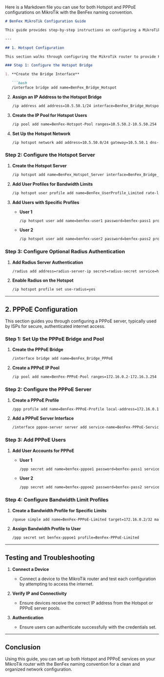 Here is a Markdown file you can use for both Hotspot and PPPoE configurations on MikroTik with the BenFex naming convention.

```markdown
# BenFex MikroTik Configuration Guide

This guide provides step-by-step instructions on configuring a MikroTik router with Hotspot and PPPoE services using the BenFex naming conventions.

---

## 1. Hotspot Configuration

This section walks through configuring the MikroTik router to provide Hotspot services, which allow users to access the internet via a web-based login.

### Step 1: Configure the Hotspot Bridge

1. **Create the Bridge Interface**

   ```bash
   /interface bridge add name=BenFex_Bridge_Hotspot
   ```

2. **Assign an IP Address to the Hotspot Bridge**

   ```bash
   /ip address add address=10.5.50.1/24 interface=BenFex_Bridge_Hotspot
   ```

3. **Create the IP Pool for Hotspot Users**

   ```bash
   /ip pool add name=BenFex-Hotspot-Pool ranges=10.5.50.2-10.5.50.254
   ```

4. **Set Up the Hotspot Network**

   ```bash
   /ip hotspot network add address=10.5.50.0/24 gateway=10.5.50.1 dns-server=8.8.8.8
   ```

### Step 2: Configure the Hotspot Server

1. **Create the Hotspot Server**

   ```bash
   /ip hotspot add name=BenFex_Hotspot_Server interface=BenFex_Bridge_Hotspot address-pool=BenFex-Hotspot-Pool profile=default
   ```

2. **Add User Profiles for Bandwidth Limits**

   ```bash
   /ip hotspot user profile add name=BenFex_UserProfile_Limited rate-limit=2M/2M
   ```

3. **Add Users with Specific Profiles**

   - **User 1**

     ```bash
     /ip hotspot user add name=benfex-user1 password=benfex-pass1 profile=BenFex_UserProfile_Limited
     ```

   - **User 2**

     ```bash
     /ip hotspot user add name=benfex-user2 password=benfex-pass2 profile=BenFex_UserProfile_Limited
     ```

### Step 3: Configure Optional Radius Authentication

1. **Add Radius Server Authentication**

   ```bash
   /radius add address=radius-server-ip secret=radius-secret service=hotspot
   ```

2. **Enable Radius on the Hotspot**

   ```bash
   /ip hotspot profile set use-radius=yes
   ```

---

## 2. PPPoE Configuration

This section guides you through configuring a PPPoE server, typically used by ISPs for secure, authenticated internet access.

### Step 1: Set Up the PPPoE Bridge and Pool

1. **Create the PPPoE Bridge**

   ```bash
   /interface bridge add name=BenFex_Bridge_PPPoE
   ```

2. **Create a PPPoE IP Pool**

   ```bash
   /ip pool add name=BenFex-PPPoE-Pool ranges=172.16.0.2-172.16.3.254
   ```

### Step 2: Configure the PPPoE Server

1. **Create a PPPoE Profile**

   ```bash
   /ppp profile add name=BenFex-PPPoE-Profile local-address=172.16.0.1 remote-address=BenFex-PPPoE-Pool
   ```

2. **Add a PPPoE Server Interface**

   ```bash
   /interface pppoe-server server add service-name=BenFex-PPPoE-Service default-profile=BenFex-PPPoE-Profile disabled=no
   ```

### Step 3: Add PPPoE Users

1. **Add User Accounts for PPPoE**

   - **User 1**

     ```bash
     /ppp secret add name=benfex-pppoe1 password=benfex-pass1 service=ppp profile=BenFex-PPPoE-Profile
     ```

   - **User 2**

     ```bash
     /ppp secret add name=benfex-pppoe2 password=benfex-pass2 service=ppp profile=BenFex-PPPoE-Profile
     ```

### Step 4: Configure Bandwidth Limit Profiles

1. **Create a Bandwidth Profile for Specific Limits**

   ```bash
   /queue simple add name=BenFex-PPPoE-Limited target=172.16.0.2/32 max-limit=10M/20M
   ```

2. **Assign Bandwidth Profile to User**

   ```bash
   /ppp secret set benfex-pppoe1 profile=BenFex-PPPoE-Limited
   ```

---

## Testing and Troubleshooting

1. **Connect a Device**
   - Connect a device to the MikroTik router and test each configuration by attempting to access the internet.

2. **Verify IP and Connectivity**
   - Ensure devices receive the correct IP address from the Hotspot or PPPoE server pools.

3. **Authentication**
   - Ensure users can authenticate successfully with the credentials set.

---

## Conclusion

Using this guide, you can set up both Hotspot and PPPoE services on your MikroTik router with the BenFex naming convention for a clean and organized network configuration.
